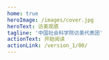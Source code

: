 ```yaml
---
home: true
heroImage: /images/cover.jpg
heroText: 访美观感
tagline: '中国社会科学院访美代表团'
actionText: 开始阅读
actionLink: /version_1/00/
---
```

